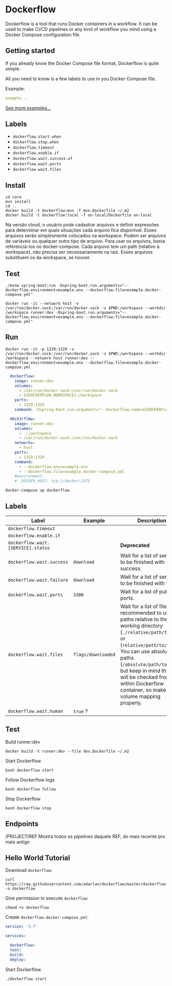 # Dockerflow

Dockerflow is a tool that runs Docker containers in a workflow.
It can be used to make CI/CD pipelines or any kind of workflow
you mind using a Docker Compose configuration file.

## Getting started

If you already know the Docker Compose file format,
Dockerflow is quite simple.

All you need to know is a few labels to use in you Docker Compose file.

Example:

```yml
example...
```

[See more examples...](dockerflow-examples)

## Labels

* `dockerflow.start.when`
* `dockerflow.stop.when`
* `dockerflow.timeout`
* `dockerflow.enable.if`
* `dockerflow.wait.success.of`
* `dockerflow.wait.ports`
* `dockerflow.wait.files`

## Install

```shell
cd core
mvn install
cd ..
docker build -t dockerflow:mvn -f mvn.Dockerfile ~/.m2
docker build -t dockerflow:local -f on-local/Dockerfile on-local
```

Na versão cloud, o usuário pode cadastrar arquivos e definir expressões para determinar em quais
situações cada arquivo fica disponível.
Esses arquivos serão simplesmente colocados na workspace.
Podem ser arquivos de variáveis ou qualquer outro tipo de arquivo.
Para usar os arquivos, basta referenciá-los no docker-compose.
Cada arquivo tem um path (relativo à workspace), não precisa ser necessariamente na raiz.
Esses arquivos substituem os da workspace, se houver.

## Test

```shell
./mvnw spring-boot:run -Dspring-boot.run.arguments="--dockerflow.environment=example.env --dockerflow.file=example.docker-compose.yml"
```

```shell
docker run -it --network host -v /var/run/docker.sock:/var/run/docker.sock -v $PWD:/workspace --workdir /workspace runner:dev -Dspring-boot.run.arguments="--dockerflow.environment=example.env --dockerflow.file=example.docker-compose.yml"
```

## Run

```shell
docker run -it -p 1329:1329 -v /var/run/docker.sock:/var/run/docker.sock -v $PWD:/workspace --workdir /workspace --network host runner:dev --dockerflow.environment=example.env --dockerflow.file=example.docker-compose.yml
```

```yml
  dockerflow:
    image: runner:dev
    volumes:
      - /var/run/docker.sock:/var/run/docker.sock
      - ${DOCKERFLOW_WORKSPACE}:/workspace
    ports:
      - 1329:1329
    command: -Dspring-boot.run.arguments="--dockerflow.name=${DOCKERFLOW_NAME} --dockerflow.workspace=/workspace --dockerflow.environment=${DOCKERFLOW_ENVIRONMENT} --dockerflow.file=${DOCKERFLOW_FILE} --dockerflow.metadata=${DOCKERFLOW_METADATA}"

  d0ck3rfl0w:
    image: runner:dev
    volumes:
      - .:/workspace
      - /var/run/docker.sock:/var/run/docker.sock
    networks:
      - host
    ports:
      - 1329:1329
    command:
      - --dockerflow.env=example.env
      - --dockerflow.file=example.docker-compose.yml
    #environment:
    #  DOCKER_HOST: tcp://docker:2375
```

```shell
docker-compose up dockerflow
```

## Labels

| Label | Example | Description |
| ----- | ------- | ----------- |
| `dockerflow.timeout` |  |  |
| `dockerflow.enable.if` |  |  |
| `dockerflow.wait.[SERVICE].status` |  | **Deprecated** |
| `dockerflow.wait.success` | `download` | Wait for a list of services to be finished with success. |
| `dockerflow.wait.failure` | `download` | Wait for a list of services to be finished with failure. |
| `dockerflow.wait.ports` | `3306` | Wait for a list of published ports. |
| `dockerflow.wait.files` | `flags/downloaded` | Wait for a list of files. It's recommended to use file paths relative to the working directory (`./relative/path/to/file` or (`relative/path/to/file`). You can use absolute file paths (`/absolute/path/to/file`), but keep in mind that it will be checked from within Dockerflow container, so make volume mapping properly. |
| `dockerflow.wait.human` | `true` ? |  |

## Test

Build runner:dev

```shell
docker build -t runner:dev --file dev.Dockerfile ~/.m2
```

Start Dockerflow

```shell
bash dockerflow start
```

Follow Dockerflow logs

```shell
bash dockerflow follow
```

Stop Dockerflow

```shell
bash dockerflow stop
```

## Endpoints

/PROJECT/REF
Mostra todos os pipelines daquele REF, do mais recente pro mais antigo

## Hello World Tutorial

Download `dockerflow`:

```shell
curl https://raw.githubusercontent.com/adarlan/dockerflow/master/dockerflow -o dockerflow
```

Give permission to execute `dockerflow`:

```shell
chmod +x dockerflow
```

Create `dockerflow.docker-compose.yml`:

```yml
version: '3.7'

services:

  dockerflow:
  test:
  build:
  deploy:
```

Start Dockerflow

```shell
./dockerflow start
```
